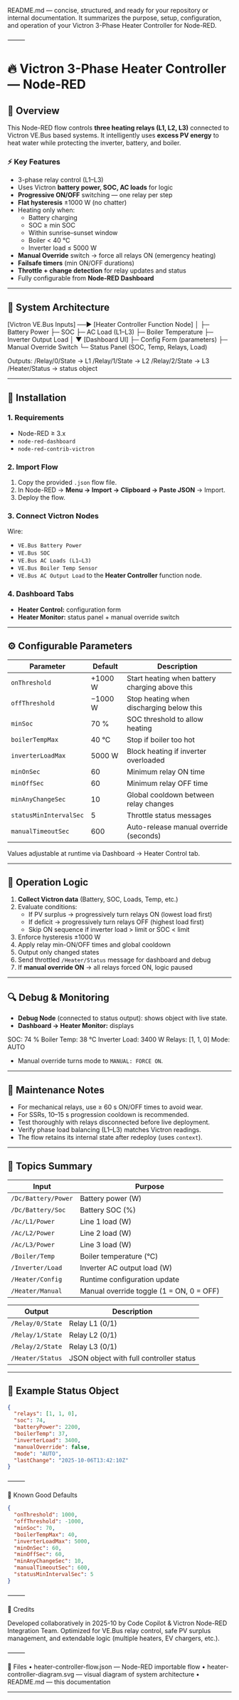 README.md — concise, structured, and ready for your repository or internal documentation.
It summarizes the purpose, setup, configuration, and operation of your Victron 3-Phase Heater Controller for Node-RED.

⸻


# 🔥 Victron 3-Phase Heater Controller — Node-RED

## 📘 Overview
This Node-RED flow controls **three heating relays (L1, L2, L3)** connected to Victron VE.Bus based systems.
It intelligently uses **excess PV energy** to heat water while protecting the inverter, battery, and boiler.

### ⚡ Key Features
- 3-phase relay control (L1–L3)
- Uses Victron **battery power, SOC, AC loads** for logic
- **Progressive ON/OFF** switching — one relay per step
- **Flat hysteresis** ±1000 W (no chatter)
- Heating only when:
  - Battery charging
  - SOC ≥ min SOC
  - Within sunrise–sunset window
  - Boiler < 40 °C
  - Inverter load ≤ 5000 W
- **Manual Override** switch → force all relays ON (emergency heating)
- **Failsafe timers** (min ON/OFF durations)
- **Throttle + change detection** for relay updates and status
- Fully configurable from **Node-RED Dashboard**

---

## 🧩 System Architecture

[Victron VE.Bus Inputs] ──► [Heater Controller Function Node]
│
├─ Battery Power
├─ SOC
├─ AC Load (L1–L3)
├─ Boiler Temperature
├─ Inverter Output Load
│
▼
[Dashboard UI]
├─ Config Form (parameters)
├─ Manual Override Switch
└─ Status Panel (SOC, Temp, Relays, Load)

Outputs:
/Relay/0/State  → L1
/Relay/1/State  → L2
/Relay/2/State  → L3
/Heater/Status  → status object

---

## 🧱 Installation

### 1. Requirements
- Node-RED ≥ 3.x
- `node-red-dashboard`
- `node-red-contrib-victron`

### 2. Import Flow
1. Copy the provided `.json` flow file.
2. In Node-RED → **Menu → Import → Clipboard → Paste JSON** → Import.
3. Deploy the flow.

### 3. Connect Victron Nodes
Wire:
- `VE.Bus Battery Power`
- `VE.Bus SOC`
- `VE.Bus AC Loads (L1–L3)`
- `VE.Bus Boiler Temp Sensor`
- `VE.Bus AC Output Load`
to the **Heater Controller** function node.

### 4. Dashboard Tabs
- **Heater Control:** configuration form
- **Heater Monitor:** status panel + manual override switch

---

## ⚙️ Configurable Parameters

| Parameter | Default | Description |
|------------|----------|-------------|
| `onThreshold` | +1000 W | Start heating when battery charging above this |
| `offThreshold` | −1000 W | Stop heating when discharging below this |
| `minSoc` | 70 % | SOC threshold to allow heating |
| `boilerTempMax` | 40 °C | Stop if boiler too hot |
| `inverterLoadMax` | 5000 W | Block heating if inverter overloaded |
| `minOnSec` | 60 | Minimum relay ON time |
| `minOffSec` | 60 | Minimum relay OFF time |
| `minAnyChangeSec` | 10 | Global cooldown between relay changes |
| `statusMinIntervalSec` | 5 | Throttle status messages |
| `manualTimeoutSec` | 600 | Auto-release manual override (seconds) |

Values adjustable at runtime via Dashboard → Heater Control tab.

---

## 🧪 Operation Logic

1. **Collect Victron data** (Battery, SOC, Loads, Temp, etc.)
2. Evaluate conditions:
   - If PV surplus → progressively turn relays ON (lowest load first)
   - If deficit → progressively turn relays OFF (highest load first)
   - Skip ON sequence if inverter load > limit or SOC < limit
3. Enforce hysteresis ±1000 W
4. Apply relay min-ON/OFF times and global cooldown
5. Output only changed states
6. Send throttled `/Heater/Status` message for dashboard and debug
7. If **manual override ON** → all relays forced ON, logic paused

---

## 🔍 Debug & Monitoring
- **Debug Node** (connected to status output): shows object with live state.
- **Dashboard → Heater Monitor:** displays

SOC: 74 %
Boiler Temp: 38 °C
Inverter Load: 3400 W
Relays: [1, 1, 0]
Mode: AUTO

- Manual override turns mode to `MANUAL: FORCE ON`.

---

## 🧰 Maintenance Notes
- For mechanical relays, use ≥ 60 s ON/OFF times to avoid wear.
- For SSRs, 10–15 s progression cooldown is recommended.
- Test thoroughly with relays disconnected before live deployment.
- Verify phase load balancing (L1–L3) matches Victron readings.
- The flow retains its internal state after redeploy (uses `context`).

---

## 🧩 Topics Summary

| Input | Purpose |
|-------|----------|
| `/Dc/Battery/Power` | Battery power (W) |
| `/Dc/Battery/Soc` | Battery SOC (%) |
| `/Ac/L1/Power` | Line 1 load (W) |
| `/Ac/L2/Power` | Line 2 load (W) |
| `/Ac/L3/Power` | Line 3 load (W) |
| `/Boiler/Temp` | Boiler temperature (°C) |
| `/Inverter/Load` | Inverter AC output load (W) |
| `/Heater/Config` | Runtime configuration update |
| `/Heater/Manual` | Manual override toggle (1 = ON, 0 = OFF) |

| Output | Description |
|--------|--------------|
| `/Relay/0/State` | Relay L1 (0/1) |
| `/Relay/1/State` | Relay L2 (0/1) |
| `/Relay/2/State` | Relay L3 (0/1) |
| `/Heater/Status` | JSON object with full controller status |

---

## 📎 Example Status Object
```json
{
  "relays": [1, 1, 0],
  "soc": 74,
  "batteryPower": 2200,
  "boilerTemp": 37,
  "inverterLoad": 3400,
  "manualOverride": false,
  "mode": "AUTO",
  "lastChange": "2025-10-06T13:42:10Z"
}
```

⸻

🧩 Known Good Defaults

```json
{
  "onThreshold": 1000,
  "offThreshold": -1000,
  "minSoc": 70,
  "boilerTempMax": 40,
  "inverterLoadMax": 5000,
  "minOnSec": 60,
  "minOffSec": 60,
  "minAnyChangeSec": 10,
  "manualTimeoutSec": 600,
  "statusMinIntervalSec": 5
}
```

⸻

🏁 Credits

Developed collaboratively in 2025-10 by Code Copilot & Victron Node-RED Integration Team.
Optimized for VE.Bus relay control, safe PV surplus management, and extendable logic (multiple heaters, EV chargers, etc.).

⸻

📂 Files
	•	heater-controller-flow.json — Node-RED importable flow
	•	heater-controller-diagram.svg — visual diagram of system architecture
	•	README.md — this documentation

---
